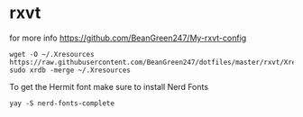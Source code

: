 # rxvt
for more info https://github.com/BeanGreen247/My-rxvt-config
```
wget -O ~/.Xresources https://raw.githubusercontent.com/BeanGreen247/dotfiles/master/rxvt/Xresources
sudo xrdb -merge ~/.Xresources
```
To get the Hermit font make sure to install Nerd Fonts
```
yay -S nerd-fonts-complete
```
